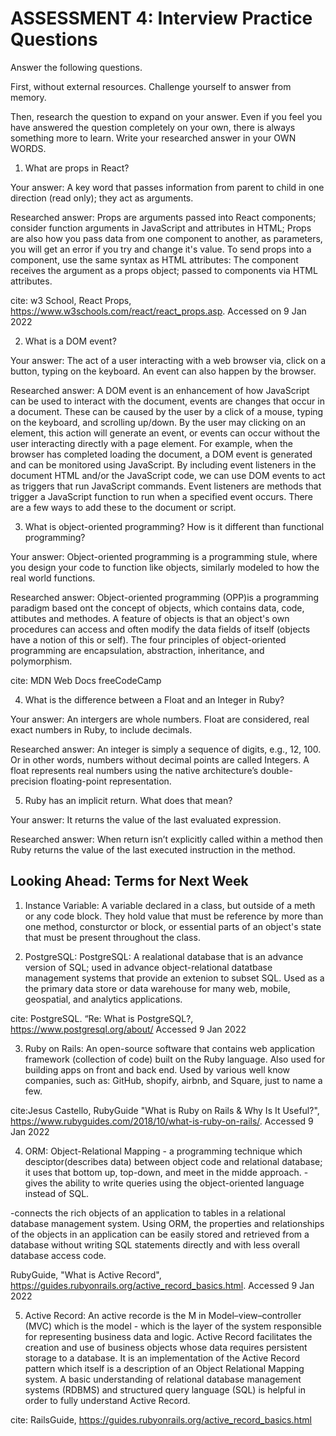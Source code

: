 # ASSESSMENT 4: Interview Practice Questions
Answer the following questions.

First, without external resources. Challenge yourself to answer from memory.

Then, research the question to expand on your answer. Even if you feel you have answered the question completely on your own, there is always something more to learn. Write your researched answer in your OWN WORDS.  

1. What are props in React?

  Your answer: A key word that passes information from parent to child in one direction (read only); they act as  arguments. 

  Researched answer: Props are arguments passed into React components; consider function arguments in JavaScript and attributes in HTML; Props are also how you pass data from one component to another, as parameters, you will get an error if you try and change it's value. To send props into a component, use the same syntax as HTML attributes: The component receives the argument as a props object; passed to components via HTML attributes.

cite: w3 School, React Props, https://www.w3schools.com/react/react_props.asp. Accessed on 9 Jan 2022


2. What is a DOM event?

  Your answer: The act of a user interacting with a web browser via, click on a button, typing on the keyboard. An event can also happen by the browser.

  Researched answer:
 A DOM event is an enhancement of how JavaScript can be used to interact with the document, events are changes that occur in a document. These can be caused by the user by a click of a mouse, typing on the keyboard, and scrolling up/down. By the user may clicking on an element, this action will generate an event, or events can occur without the user interacting directly with a page element. For example, when the browser has completed loading the document, a DOM event is generated and can be monitored using JavaScript. By including event listeners in the document HTML and/or the JavaScript code, we can use DOM events to act as triggers that run JavaScript commands. Event listeners are methods that trigger a JavaScript function to run when a specified event occurs. There are a few ways to add these to the document or script.


3. What is object-oriented programming? How is it different than functional programming?

  Your answer: Object-oriented programming is a programming stule, where you design your code to function like objects, similarly modeled to how the real world functions.

  Researched answer:
  Object-oriented programming (OPP)is a programming paradigm based ont the concept of objects, which contains data, code, attibutes and methodes. A feature of objects is that an object's own procedures can access and often modify the data fields of itself (objects have a notion of this or self). The four principles of object-oriented programming are encapsulation, abstraction, inheritance, and polymorphism.

  cite: 
  MDN Web Docs
  freeCodeCamp


4. What is the difference between a Float and an Integer in Ruby?

  Your answer: An intergers are whole numbers. Float are considered, real exact numbers in Ruby, to include decimals. 

  Researched answer: An integer is simply a sequence of digits, e.g., 12, 100. Or in other words, numbers without decimal points are called Integers. 
  A float represents real numbers using the native architecture’s double- precision floating-point representation.


5. Ruby has an implicit return. What does that mean?

  Your answer: It returns the value of the last evaluated expression. 

  Researched answer: When return isn’t explicitly called within a method then Ruby returns the value of the last executed instruction in the method.


## Looking Ahead: Terms for Next Week

1. Instance Variable: 
A variable declared in a class, but outside of a meth or any code block. They hold value that must be reference by more than one method, consturctor or block, or essential parts of an object's state that must be present throughout the class.

2. PostgreSQL:
PostgreSQL: A realational database that is an advance version of SQL; used in advance object-relational datatbase management systems that provide an extenion to subset SQL. Used as a the primary data store or data warehouse for many web, mobile, geospatial, and analytics applications.

cite: PostgreSQL. “Re: What is PostgreSQL?, https://www.postgresql.org/about/ Accessed 9 Jan 2022 

3. Ruby on Rails: 
An open-source software that  contains web application framework (collection of code) built on the Ruby language. Also used for building apps on front and back end. Used by various well know companies, such as: GitHub, shopify, airbnb, and Square, just to name a few. 

cite:Jesus Castello, RubyGuide "What is Ruby on Rails & Why Is It Useful?", https://www.rubyguides.com/2018/10/what-is-ruby-on-rails/. Accessed 9 Jan 2022 

4. ORM: Object-Relational Mapping - a programming technique which desciptor(describes data) between object code and relational database; it uses that bottom up, top-down, and meet in the midde approach.
-gives the ability to write queries using the object-oriented language instead of SQL. 

-connects the rich objects of an application to tables in a relational database management system. Using ORM, the properties and relationships of the objects in an application can be easily stored and retrieved from a database without writing SQL statements directly and with less overall database access code.

RubyGuide, "What is Active Record", https://guides.rubyonrails.org/active_record_basics.html. Accessed 9 Jan 2022 


5. Active Record:
An active recorde is the M in Model–view–controller (MVC) which is the model - which is the layer of the system responsible for representing business data and logic. Active Record facilitates the creation and use of business objects whose data requires persistent storage to a database. It is an implementation of the Active Record pattern which itself is a description of an Object Relational Mapping system. A basic understanding of relational database management systems (RDBMS) and structured query language (SQL) is helpful in order to fully understand Active Record. 

cite: RailsGuide, https://guides.rubyonrails.org/active_record_basics.html
